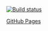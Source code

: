 [![Build status](https://ci.appveyor.com/api/projects/status/6ty008i575m33kyb?svg=true)](https://ci.appveyor.com/project/Niksel00/ahj-events-2)

[GitHub Pages](https://niksel00.github.io/ahj-events-2/)
